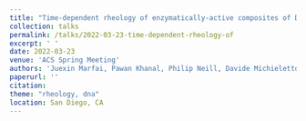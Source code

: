 ```yaml
---
title: "Time-dependent rheology of enzymatically-active composites of DNA and dextran"
collection: talks
permalink: /talks/2022-03-23-time-dependent-rheology-of
excerpt: ' '
date: 2022-03-23
venue: 'ACS Spring Meeting'
authors: 'Juexin Marfai, Pawan Khanal, Philip Neill, Davide Michieletto, Ryan McGorty, Rae M. Robertson-Anderson'
paperurl: ''
citation: 
theme: "rheology, dna"
location: San Diego, CA
---
```


